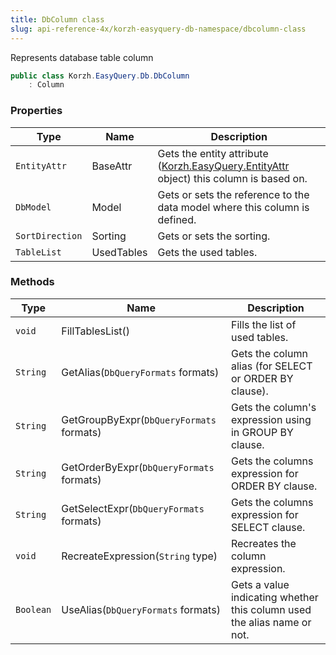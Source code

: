 ```yaml
---
title: DbColumn class
slug: api-reference-4x/korzh-easyquery-db-namespace/dbcolumn-class
---
```


Represents database table column
```csharp
public class Korzh.EasyQuery.Db.DbColumn
    : Column

```

### Properties

| Type | Name | Description | 
| --- | --- | --- | 
| `EntityAttr` | BaseAttr | Gets the entity attribute ([Korzh.EasyQuery.EntityAttr](//easyquery/docs/api-reference-4x/korzh-easyquery-namespace/entityattr-class) object) this column is based on. | 
| `DbModel` | Model | Gets or sets the reference to the data model where this column is defined. | 
| `SortDirection` | Sorting | Gets or sets the sorting. | 
| `TableList` | UsedTables | Gets the used tables. | 


### Methods

| Type | Name | Description | 
| --- | --- | --- | 
| `void` | FillTablesList() | Fills the list of used tables. | 
| `String` | GetAlias(`DbQueryFormats` formats) | Gets the column alias (for SELECT or ORDER BY clause). | 
| `String` | GetGroupByExpr(`DbQueryFormats` formats) | Gets the column's expression using in GROUP BY clause. | 
| `String` | GetOrderByExpr(`DbQueryFormats` formats) | Gets the columns expression for ORDER BY clause. | 
| `String` | GetSelectExpr(`DbQueryFormats` formats) | Gets the columns expression for SELECT clause. | 
| `void` | RecreateExpression(`String` type) | Recreates the column expression. | 
| `Boolean` | UseAlias(`DbQueryFormats` formats) | Gets a value indicating whether this column used the alias name or not. |